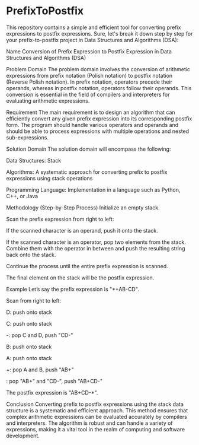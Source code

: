 # PrefixToPostfix
This repository contains a simple and efficient tool for converting prefix expressions to postfix expressions.
Sure, let's break it down step by step for your prefix-to-postfix project in Data Structures and Algorithms (DSA):

Name
Conversion of Prefix Expression to Postfix Expression in Data Structures and Algorithms (DSA)

Problem Domain
The problem domain involves the conversion of arithmetic expressions from prefix notation (Polish notation) to postfix notation (Reverse Polish notation). In prefix notation, operators precede their operands, whereas in postfix notation, operators follow their operands. This conversion is essential in the field of compilers and interpreters for evaluating arithmetic expressions.

Requirement
The main requirement is to design an algorithm that can efficiently convert any given prefix expression into its corresponding postfix form. The program should handle various operators and operands and should be able to process expressions with multiple operations and nested sub-expressions.

Solution Domain
The solution domain will encompass the following:

Data Structures: Stack

Algorithms: A systematic approach for converting prefix to postfix expressions using stack operations

Programming Language: Implementation in a language such as Python, C++, or Java

Methodology (Step-by-Step Process)
Initialize an empty stack.

Scan the prefix expression from right to left:

If the scanned character is an operand, push it onto the stack.

If the scanned character is an operator, pop two elements from the stack. Combine them with the operator in between and push the resulting string back onto the stack.

Continue the process until the entire prefix expression is scanned.

The final element on the stack will be the postfix expression.

Example
Let’s say the prefix expression is "*+AB-CD".

Scan from right to left:

D: push onto stack

C: push onto stack

-: pop C and D, push "CD-"

B: push onto stack

A: push onto stack

+: pop A and B, push "AB+"

: pop "AB+" and "CD-", push "AB+CD-"

The postfix expression is "AB+CD-*".

Conclusion
Converting prefix to postfix expressions using the stack data structure is a systematic and efficient approach. This method ensures that complex arithmetic expressions can be evaluated accurately by compilers and interpreters. The algorithm is robust and can handle a variety of expressions, making it a vital tool in the realm of computing and software development.

